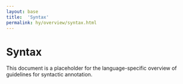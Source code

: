```yaml
---
layout: base
title:  'Syntax'
permalink: hy/overview/syntax.html
---
```


# Syntax

This document is a placeholder for the language-specific overview of
guidelines for syntactic annotation.
